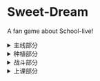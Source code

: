 # Sweet-Dream
A fan game about School-live!

<details>
  <summary>主线部分</summary>

   - [ ] 第一章

   - [ ] 第二章
   - [ ] 第三章
   - [ ] 第四章
   - [ ] 第五章
   - [ ] 第六章
   - [ ] ...
</details>

<details>
    <summary>种植部分</summary>

   - [ ] ...
</details>

<details>
    <summary>战斗部分</summary>
<details>
    <summary>PlayBase</summary>
- [ ] 角色移动
- [x] 角色攻击
- [ ] 角色受击
- [x] 角色死亡
</details>

</details>

<details>
    <summary>上课部分</summary>

- [ ] 高等数学
- [ ] 大学物理
- [ ] 线性代数
- [ ] ...

</details>
